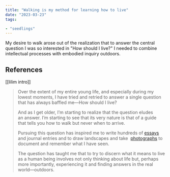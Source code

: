 ```yaml
---
title: "Walking is my method for learning how to live"
date: "2023-03-23"
tags:

- "seedlings"
---
```


My desire to walk arose out of the realization that to answer the central question I was so interested in "How should I live?" I needed to combine intellectual processes with embodied inquiry outdoors.

## References

[[lilim intro]]
>Over the extent of my entire young life, and especially during my lowest moments, I have tried and retried to answer a single question that has always baffled me—How should I live?
>
>And as I get older, I’m starting to realize that the question eludes an answer. I’m starting to see that its very nature is that of a guide that tells you how to walk but never when to arrive.
>
>Pursuing this question has inspired me to write hundreds of [essays](https://vinceimbat.com/tags/essays/) and journal entries and to draw landscapes and take  [photographs](https://www.instagram.com/vinceimbat) to document and remember what I have seen.
>
>The question has taught me that to try to discern what it means to live as a human being involves not only thinking about life but, perhaps more importantly, experiencing it and finding answers in the real world—outdoors.